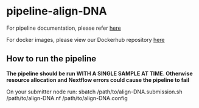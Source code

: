 # pipeline-align-DNA

For pipeline documentation, please refer [here](https://uclahs.box.com/s/kl4pacq332bprpe9lnfams0l8vglmg30)

For docker images, please view our Dockerhub repository [here](https://hub.docker.com/orgs/blcdsdockerregistry/repositories)

## How to run the pipeline
**The pipeline should be run WITH A SINGLE SAMPLE AT TIME. Otherwise resource allocation and Nextflow errors could cause the pipeline to fail**

On your submitter node run:
sbatch /path/to/align-DNA.submission.sh /path/to/align-DNA.nf /path/to/align-DNA.config
